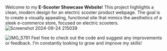 Welcome to my **E-Scooter Showcase Website**! 
This project highlights a clean, modern design for an electric scooter product webpage. The goal is to create a visually appealing, functional site that mimics the aesthetics of a sleek e-commerce store, focused on electric scooters.
![Screenshot 2024-09-24 215039](https://github.com/user-attachments/assets/4a6e29cf-065a-4d31-87ff-b84c8ce28a06)

![IMG_5791](https://github.com/user-attachments/assets/6386c376-5309-4cfb-aa04-6b5c70018847)
Feel free to check out the code and suggest any improvements or feedback. I’m constantly looking to grow and improve my skills!
